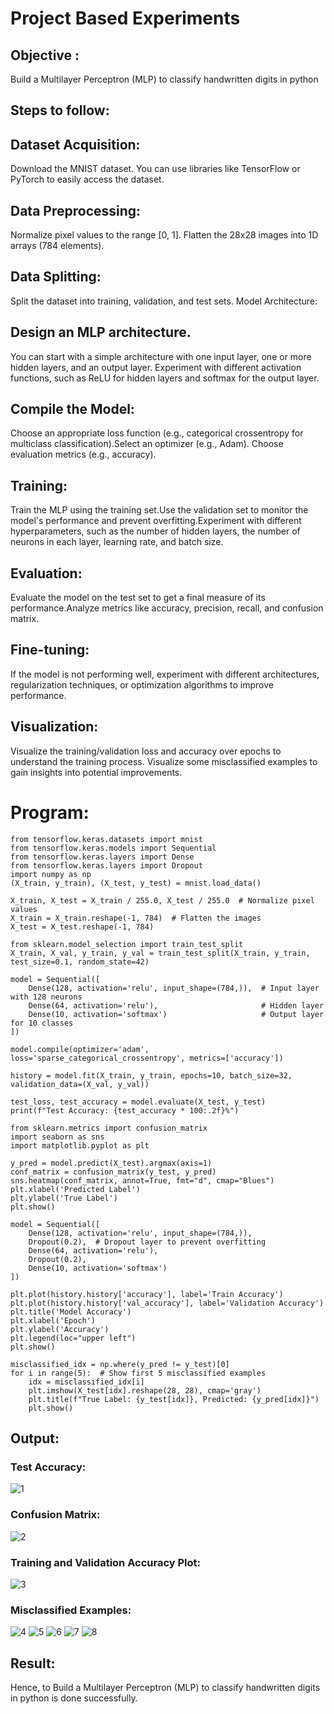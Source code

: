 # Project Based Experiments
## Objective :
 Build a Multilayer Perceptron (MLP) to classify handwritten digits in python
## Steps to follow:
## Dataset Acquisition:
Download the MNIST dataset. You can use libraries like TensorFlow or PyTorch to easily access the dataset.
## Data Preprocessing:
Normalize pixel values to the range [0, 1].
Flatten the 28x28 images into 1D arrays (784 elements).
## Data Splitting:
Split the dataset into training, validation, and test sets.
Model Architecture:
## Design an MLP architecture. 
You can start with a simple architecture with one input layer, one or more hidden layers, and an output layer.
Experiment with different activation functions, such as ReLU for hidden layers and softmax for the output layer.
## Compile the Model:
Choose an appropriate loss function (e.g., categorical crossentropy for multiclass classification).Select an optimizer (e.g., Adam).
Choose evaluation metrics (e.g., accuracy).
## Training:
Train the MLP using the training set.Use the validation set to monitor the model's performance and prevent overfitting.Experiment with different hyperparameters, such as the number of hidden layers, the number of neurons in each layer, learning rate, and batch size.
## Evaluation:
Evaluate the model on the test set to get a final measure of its performance.Analyze metrics like accuracy, precision, recall, and confusion matrix.
## Fine-tuning:
If the model is not performing well, experiment with different architectures, regularization techniques, or optimization algorithms to improve performance.
## Visualization:
Visualize the training/validation loss and accuracy over epochs to understand the training process. Visualize some misclassified examples to gain insights into potential improvements.

# Program:
```
from tensorflow.keras.datasets import mnist
from tensorflow.keras.models import Sequential
from tensorflow.keras.layers import Dense
from tensorflow.keras.layers import Dropout
import numpy as np 
(X_train, y_train), (X_test, y_test) = mnist.load_data()

X_train, X_test = X_train / 255.0, X_test / 255.0  # Normalize pixel values
X_train = X_train.reshape(-1, 784)  # Flatten the images
X_test = X_test.reshape(-1, 784)

from sklearn.model_selection import train_test_split
X_train, X_val, y_train, y_val = train_test_split(X_train, y_train, test_size=0.1, random_state=42)

model = Sequential([
    Dense(128, activation='relu', input_shape=(784,)),  # Input layer with 128 neurons
    Dense(64, activation='relu'),                       # Hidden layer
    Dense(10, activation='softmax')                     # Output layer for 10 classes
])

model.compile(optimizer='adam', loss='sparse_categorical_crossentropy', metrics=['accuracy'])

history = model.fit(X_train, y_train, epochs=10, batch_size=32, validation_data=(X_val, y_val))

test_loss, test_accuracy = model.evaluate(X_test, y_test)
print(f"Test Accuracy: {test_accuracy * 100:.2f}%")

from sklearn.metrics import confusion_matrix
import seaborn as sns
import matplotlib.pyplot as plt

y_pred = model.predict(X_test).argmax(axis=1)
conf_matrix = confusion_matrix(y_test, y_pred)
sns.heatmap(conf_matrix, annot=True, fmt="d", cmap="Blues")
plt.xlabel('Predicted Label')
plt.ylabel('True Label')
plt.show()

model = Sequential([
    Dense(128, activation='relu', input_shape=(784,)),
    Dropout(0.2),  # Dropout layer to prevent overfitting
    Dense(64, activation='relu'),
    Dropout(0.2),
    Dense(10, activation='softmax')
])

plt.plot(history.history['accuracy'], label='Train Accuracy')
plt.plot(history.history['val_accuracy'], label='Validation Accuracy')
plt.title('Model Accuracy')
plt.xlabel('Epoch')
plt.ylabel('Accuracy')
plt.legend(loc="upper left")
plt.show()

misclassified_idx = np.where(y_pred != y_test)[0]
for i in range(5):  # Show first 5 misclassified examples
    idx = misclassified_idx[i]
    plt.imshow(X_test[idx].reshape(28, 28), cmap='gray')
    plt.title(f"True Label: {y_test[idx]}, Predicted: {y_pred[idx]}")
    plt.show()
```

## Output:
### Test Accuracy:

![1](https://github.com/user-attachments/assets/916c94ed-90f4-48d4-8fea-69510e744998)

### Confusion Matrix:

![2](https://github.com/user-attachments/assets/e2daecc8-d244-48d5-9170-bd07ba8b769d)

### Training and Validation Accuracy Plot:

![3](https://github.com/user-attachments/assets/010ed33c-4d2f-4e01-a297-95afb3dd40b2)

###  Misclassified Examples:

![4](https://github.com/user-attachments/assets/0176f243-1331-4849-8a57-78235970a07b)
![5](https://github.com/user-attachments/assets/5949ee23-cccc-447d-93c3-f14381e599c8)
![6](https://github.com/user-attachments/assets/7eab8aba-2f54-4995-9ee8-639e9826d781)
![7](https://github.com/user-attachments/assets/a4b6b852-6281-4038-94d5-809f4c3f4baf)
![8](https://github.com/user-attachments/assets/d5e07b4e-5181-4a51-bd96-cd3e8686bb97)


## Result:

Hence, to Build a Multilayer Perceptron (MLP) to classify handwritten digits in python is done successfully.


